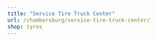 ```yaml
---
title: "Service Tire Truck Center"
url: /chambersburg/service-tire-truck-center/
shop: tyres
---
```


